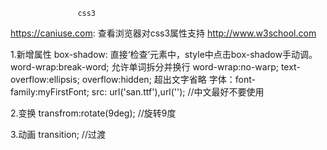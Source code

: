                    css3
https://caniuse.com: 查看浏览器对css3属性支持
http://www.w3school.com

1.新增属性
  box-shadow: 直接‘检查’元素中，style中点击box-shadow手动调。
  word-wrap:break-word; 允许单词拆分并换行
  word-wrap:no-warp; text-overflow:ellipsis; overflow:hidden;  超出文字省略
  字体：font-family:myFirstFont; src: url('san.ttf'),url(''); //中文最好不要使用

2.变换
  transfrom:rotate(9deg);  //旋转9度

3.动画
  transition;  //过渡
